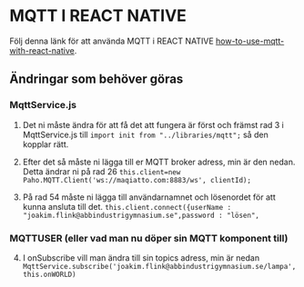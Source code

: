 # MQTT I REACT NATIVE
Följ denna länk för att använda MQTT i REACT NATIVE [how-to-use-mqtt-with-react-native](https://motion-software.com/blog/how-to-use-mqtt-with-react-native/).
## Ändringar som behöver göras
### MqttService.js
1. Det ni måste ändra för att få det att fungera är först och främst rad 3 i MqttService.js till
`import init from "../libraries/mqtt";` så den kopplar rätt.

2. Efter det så måste ni lägga till er MQTT broker adress, min är den nedan. Detta ändrar ni på rad 26
`this.client=new Paho.MQTT.Client('ws://maqiatto.com:8883/ws', clientId);`

3. På rad 54 måste ni lägga till användarnamnet och lösenordet för att kunna ansluta till det.
`this.client.connect({userName : "joakim.flink@abbindustrigymnasium.se",password : "lösen",`

### MQTTUSER (eller vad man nu döper sin MQTT komponent till)

4. I onSubscribe vill man ändra till sin topics adress, min är nedan
`        MqttService.subscribe('joakim.flink@abbindustrigymnasium.se/lampa', this.onWORLD)`

